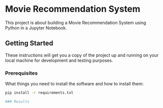 # Movie Recommendation System

This project is about building a Movie Recommendation System using Python in a Jupyter Notebook.

## Getting Started

These instructions will get you a copy of the project up and running on your local machine for development and testing purposes.

### Prerequisites

What things you need to install the software and how to install them:

```bash
pip install -r requirements.txt

### Results

